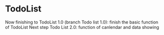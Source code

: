 # TodoList
Now finishing to TodoList 1.0 (branch Todo list 1.0): finish the basic function of TodoList
Next step Todo List 2.0: function of canlendar and data showing 
